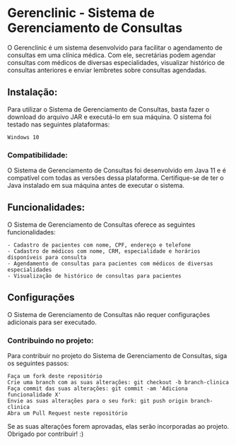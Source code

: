 # Gerenclinic - Sistema de Gerenciamento de Consultas

O Gerenclinic é um sistema desenvolvido para facilitar o agendamento de consultas em uma clínica médica. Com ele, secretárias podem agendar consultas com médicos de diversas especialidades, visualizar histórico de consultas anteriores e enviar lembretes sobre consultas agendadas.

## Instalação:

Para utilizar o Sistema de Gerenciamento de Consultas, basta fazer o download do arquivo JAR e executá-lo em sua máquina. O sistema foi testado nas seguintes plataformas:

    Windows 10
    
### Compatibilidade:

O Sistema de Gerenciamento de Consultas foi desenvolvido em Java 11 e é compatível com todas as versões dessa plataforma. Certifique-se de ter o Java instalado em sua máquina antes de executar o sistema.

## Funcionalidades:

O Sistema de Gerenciamento de Consultas oferece as seguintes funcionalidades:

    - Cadastro de pacientes com nome, CPF, endereço e telefone
    - Cadastro de médicos com nome, CRM, especialidade e horários disponíveis para consulta
    - Agendamento de consultas para pacientes com médicos de diversas especialidades
    - Visualização de histórico de consultas para pacientes

## Configurações

O Sistema de Gerenciamento de Consultas não requer configurações adicionais para ser executado. 


### Contribuindo no projeto:

Para contribuir no projeto do Sistema de Gerenciamento de Consultas, siga os seguintes passos:

    Faça um fork deste repositório
    Crie uma branch com as suas alterações: git checkout -b branch-clinica
    Faça commit das suas alterações: git commit -am 'Adiciona funcionalidade X'
    Envie as suas alterações para o seu fork: git push origin branch-clinica
    Abra um Pull Request neste repositório

Se as suas alterações forem aprovadas, elas serão incorporadas ao projeto. Obrigado por contribuir! :)
